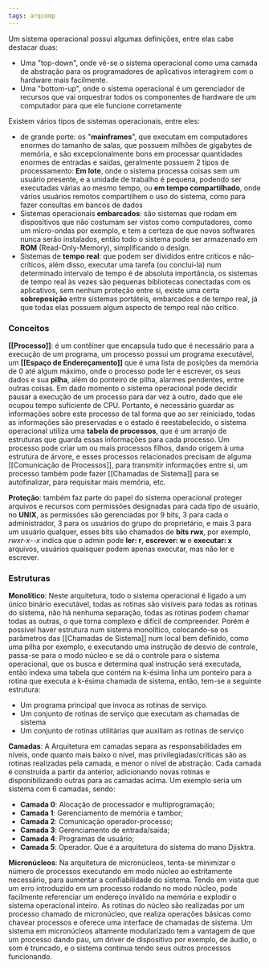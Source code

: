 ```yaml
---
tags: arqcomp
---
```


Um sistema operacional possui algumas definições, entre elas cabe destacar duas:
- Uma "top-down", onde vê-se o sistema operacional como uma camada de abstração para os programadores de aplicativos interagirem com o hardware mais facilmente.
- Uma "bottom-up", onde o sistema operacional é um gerenciador de recursos que vai orquestrar todos os componentes de hardware de um computador para que ele funcione corretamente

Existem vários tipos de sistemas operacionais, entre eles:
- de grande porte: os "**mainframes**", que executam em computadores enormes do tamanho de salas, que possuem milhões de gigabytes de memória, e são excepcionalmente bons em processar quantidades enormes de entradas e saídas, geralmente possuem 2 tipos de processamento: **Em lote**, onde o sistema processa coisas sem um usuário presente, e a unidade de trabalho é pequena, podendo ser executadas várias ao mesmo tempo, ou **em tempo compartilhado**, onde vários usuários remotos compartilhem o uso do sistema, como para fazer consultas em bancos de dados
- Sistemas operacionais **embarcados**: são sistemas que rodam em dispositivos que não costumam ser vistos como computadores, como um micro-ondas por exemplo, e tem a certeza de que novos softwares nunca serão instalados, então todo o sistema pode ser armazenado em **ROM** (Read-Only-Memory), simplificando o design.
- Sistemas de **tempo real**: que podem ser divididos entre críticos e não-críticos, além disso, executar uma tarefa (ou concluí-la) num determinado intervalo de tempo é de absoluta importância, os sistemas de tempo real às vezes são pequenas bibliotecas conectadas com os aplicativos, sem nenhum proteção entre si, existe uma certa **sobreposição** entre sistemas portáteis, embarcados e de tempo real, já que todas elas possuem algum aspecto de tempo real não crítico. 

### Conceitos

**[[Processo]]**: é um contêiner que encapsula tudo que é necessário para a execução de um programa, um processo possui um programa executável, um **[[Espaço de Endereçamento]]** que é uma lista de posições da memória de 0 até algum máximo, onde o processo pode ler e escrever, os seus dados e sua **pilha**, além do ponteiro de pilha, alarmes pendentes, entre outras coisas. Em dado momento o sistema operacional pode decidir pausar a execução de um processo para dar vez à outro, dado que ele ocupou tempo suficiente de CPU. Portanto, é necessário guardar as informações sobre este processo de tal forma que ao ser reiniciado, todas as informações são preservadas e o estado é reestabelecido, o sistema operacional utiliza uma **tabela de processos**, que é um arranjo de estruturas que guarda essas informações para cada processo.
Um processo pode criar um ou mais processos filhos, dando origem à uma estrutura de árvore, e esses processos relacionados precisam de alguma [[Comunicação de Processos]], para transmitir informações entre si, um processo também pode fazer [[Chamadas de Sistema]] para se autofinalizar, para requisitar mais memória, etc.


**Proteção**: também faz parte do papel do sistema operacional proteger arquivos e recursos com permissões designadas para cada tipo de usuário, no **UNIX**, as permissões são gerenciadas por $9$ bits, 3 para cada o administrador, 3 para os usuários do grupo do proprietário, e mais 3 para um usuário qualquer, esses bits são chamados de **bits rwx**, por exemplo, *rwxr-x--x* indica que o admin pode **ler: r**, **escrever: w** e **executar: x** arquivos, usuários quaisquer podem apenas executar, mas não ler e escrever.

### Estruturas

**Monolítico**: Neste arquitetura, todo o sistema operacional é ligado a um único binário executável, todas as rotinas são visíveis para todas as rotinas do sistema, não há nenhuma separação, todas as rotinas podem chamar todas as outras, o que torna complexo e difícil de compreender. Porém é possível haver estrutura num sistema monolítico, colocando-se os parâmetros das [[Chamadas de Sistema]] num local bem definido, como uma pilha por exemplo, e executando uma instrução de desvio de controle, passa-se para o modo núcleo e se dá o controle para o sistema operacional, que os busca e determina qual instrução será executada, então indexa uma tabela que contém na k-ésima linha um ponteiro para a rotina que executa a k-ésima chamada de sistema, então, tem-se a seguinte estrutura:
- Um programa principal que invoca as rotinas de serviço.
- Um conjunto de rotinas de serviço que executam as chamadas de sistema
- Um conjunto de rotinas utilitárias que auxiliam as rotinas de serviço

**Camadas**: A Arquitetura em camadas separa as responsabilidades em níveis, onde quanto mais baixo o nível, mas privilegiadas/críticas são as rotinas realizadas pela camada, e menor o nível de abstração. Cada camada é construída a partir da anterior, adicionando novas rotinas e disponibilizando outras para as camadas acima. Um exemplo seria um sistema com 6 camadas, sendo:
- **Camada 0**: Alocação de processador e multiprogramação;
- **Camada 1**: Gerenciamento de memória e tambor;
- **Camada 2**: Comunicação operador-processo;
- **Camada 3**: Gerenciamento de entrada/saída;
- **Camada 4**: Programas de usuário;
- **Camada 5**: Operador.
Que é a arquitetura do sistema do mano Djisktra.

**Micronúcleos**: Na arquitetura de micronúcleos, tenta-se minimizar o número de processos executando em modo núcleo ao estritamente necessário, para aumentar a confiabilidade do sistema. Tendo em vista que um erro introduzido em um processo rodando no modo núcleo, pode facilmente referenciar um endereço inválido na memória e explodir o sistema operacional inteiro. As rotinas do núcleo são realizadas por um processo chamado de micronúcleo, que realiza operações básicas como chavear processos e oferece uma interface de chamadas de sistema. Um sistema em micronúcleos altamente modularizado tem a vantagem de que um processo dando pau, um driver de dispositivo por exemplo, de áudio, o som é truncado, e o sistema continua tendo seus outros processos funcionando.